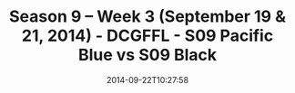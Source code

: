 ---
title: Season 9 – Week 3 (September 19 & 21, 2014) - DCGFFL - S09 Pacific Blue vs
  S09 Black
teams-score:
- team: _teams/s09-pacific-blue.md
  score:
- team: _teams/s09-black.md
  score: 24
mvp: 'Pacific: Peter Pawlowski / Black: Cole Whittaker'
game-ball: N/A
season: 9
week: 3
date: '2014-09-22T10:27:58'
pageid: 1825-4465-vs-4452
---